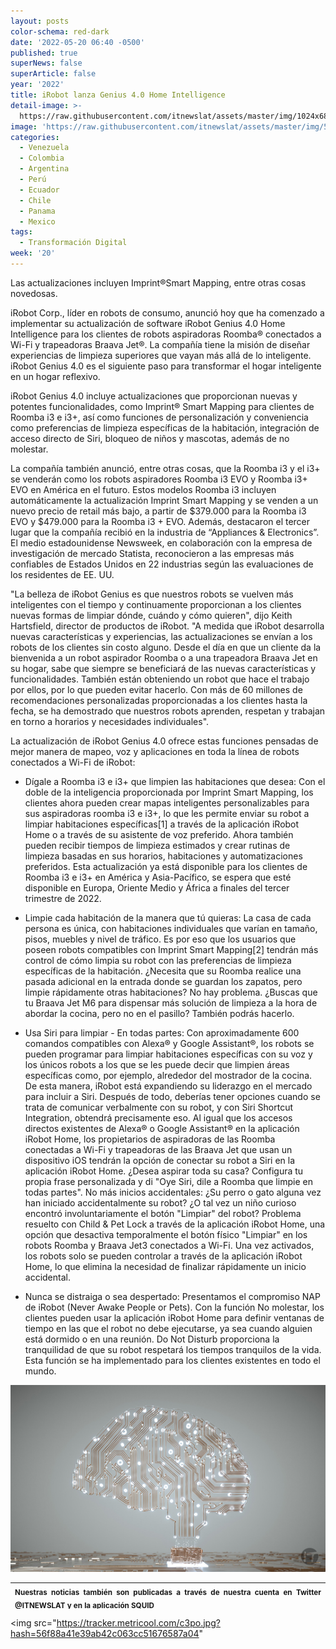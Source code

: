 ```yaml
---
layout: posts
color-schema: red-dark
date: '2022-05-20 06:40 -0500'
published: true
superNews: false
superArticle: false
year: '2022'
title: iRobot lanza Genius 4.0 Home Intelligence
detail-image: >-
  https://raw.githubusercontent.com/itnewslat/assets/master/img/1024x680/AI-g.jpg
image: 'https://raw.githubusercontent.com/itnewslat/assets/master/img/540x320/AI-p.jpg'
categories:
  - Venezuela
  - Colombia
  - Argentina
  - Perú
  - Ecuador
  - Chile
  - Panama
  - Mexico
tags:
  - Transformación Digital
week: '20'
---
```

Las actualizaciones incluyen Imprint®Smart Mapping, entre otras cosas novedosas.
 
iRobot Corp., líder en robots de consumo, anunció hoy que ha comenzado a implementar su actualización de software iRobot Genius 4.0 Home Intelligence para los clientes de robots aspiradoras Roomba® conectados a Wi-Fi y trapeadoras Braava Jet®. La compañía tiene la misión de diseñar experiencias de limpieza superiores que vayan más allá de lo inteligente.  iRobot Genius 4.0 es el siguiente paso para transformar el hogar inteligente en un hogar reflexivo.
 
iRobot Genius 4.0 incluye actualizaciones que proporcionan nuevas y potentes funcionalidades, como Imprint® Smart Mapping para clientes de Roomba i3 e i3+, así como funciones de personalización y conveniencia como preferencias de limpieza específicas de la habitación, integración de acceso directo de Siri, bloqueo de niños y mascotas, además de no molestar.
 
La compañía también anunció, entre otras cosas, que la Roomba i3 y el i3+ se venderán como los robots aspiradores Roomba i3 EVO y Roomba i3+ EVO en América en el futuro. Estos modelos Roomba i3 incluyen automáticamente la actualización Imprint Smart Mapping y se venden a un nuevo precio de retail más bajo, a partir de $379.000 para la Roomba i3 EVO y $479.000 para la Roomba i3 + EVO. Además, destacaron el tercer lugar que la compañía recibió en la industria de “Appliances & Electronics”. El medio estadounidense Newsweek, en colaboración con la empresa de investigación de mercado Statista, reconocieron a las empresas más confiables de Estados Unidos en 22 industrias según las evaluaciones de los residentes de EE. UU.
 
"La belleza de iRobot Genius es que nuestros robots se vuelven más inteligentes con el tiempo y continuamente proporcionan a los clientes nuevas formas de limpiar dónde, cuándo y cómo quieren", dijo Keith Hartsfield, director de productos de iRobot. "A medida que iRobot desarrolla nuevas características y experiencias, las actualizaciones se envían a los robots de los clientes sin costo alguno. Desde el día en que un cliente da la bienvenida a un robot aspirador Roomba o a una trapeadora Braava Jet en su hogar, sabe que siempre se beneficiará de las nuevas características y funcionalidades. También están obteniendo un robot que hace el trabajo por ellos, por lo que pueden evitar hacerlo. Con más de 60 millones de recomendaciones personalizadas proporcionadas a los clientes hasta la fecha, se ha demostrado que nuestros robots aprenden, respetan y trabajan en torno a horarios y necesidades individuales".
 
La actualización de iRobot Genius 4.0 ofrece estas funciones pensadas de mejor manera de mapeo, voz y aplicaciones en toda la línea de robots conectados a Wi-Fi de iRobot:
 
- Dígale a Roomba i3 e i3+ que limpien las habitaciones que desea: Con el doble de la inteligencia proporcionada por Imprint Smart Mapping, los clientes ahora pueden crear mapas inteligentes personalizables para sus aspiradoras roomba i3 e i3+, lo que les permite enviar su robot a limpiar habitaciones específicas[1] a través de la aplicación iRobot Home o a través de su asistente de voz preferido. Ahora también pueden recibir tiempos de limpieza estimados y crear rutinas de limpieza basadas en sus horarios, habitaciones y automatizaciones preferidos. Esta actualización ya está disponible para los clientes de Roomba i3 e i3+ en América y Asia-Pacífico, se espera que esté disponible en Europa, Oriente Medio y África a finales del tercer trimestre de 2022.
- Limpie cada habitación de la manera que tú quieras: La casa de cada persona es única, con habitaciones individuales que varían en tamaño, pisos, muebles y nivel de tráfico. Es por eso que los usuarios que poseen robots compatibles con Imprint Smart Mapping[2] tendrán más control de cómo limpia su robot con las preferencias de limpieza específicas de la habitación. ¿Necesita que su Roomba realice una pasada adicional en la entrada donde se guardan los zapatos, pero limpie rápidamente otras habitaciones?  No hay problema. ¿Buscas que tu Braava Jet M6 para dispensar más solución de limpieza a la hora de abordar la cocina, pero no en el pasillo? También podrás hacerlo.
 
- Usa Siri para limpiar - En todas partes: Con aproximadamente 600 comandos compatibles con Alexa® y Google Assistant®, los robots se pueden programar para limpiar habitaciones específicas con su voz y los únicos robots a los que se les puede decir que limpien áreas específicas como, por ejemplo, alrededor del mostrador de la cocina. De esta manera, iRobot está expandiendo su liderazgo en el mercado para incluir a Siri. Después de todo, deberías tener opciones cuando se trata de comunicar verbalmente con su robot, y con Siri Shortcut Integration, obtendrá precisamente eso. Al igual que los accesos directos existentes de Alexa® o Google Assistant® en la aplicación iRobot Home, los propietarios de aspiradoras de las Roomba conectadas a Wi-Fi y trapeadoras de las Braava Jet que usan un dispositivo iOS tendrán la opción de conectar su robot a Siri en la aplicación iRobot Home. ¿Desea aspirar toda su casa?  Configura tu propia frase personalizada y di "Oye Siri, dile a Roomba que limpie en todas partes".
 No más inicios accidentales: ¿Su perro o gato alguna vez han iniciado accidentalmente su robot? ¿O tal vez un niño curioso encontró involuntariamente el botón "Limpiar" del robot? Problema resuelto con Child & Pet Lock a través de la aplicación iRobot Home, una opción que desactiva temporalmente el botón físico "Limpiar" en los robots Roomba y Braava Jet3 conectados a Wi-Fi. Una vez activados, los robots solo se pueden controlar a través de la aplicación iRobot Home, lo que elimina la necesidad de finalizar rápidamente un inicio accidental.
- Nunca se distraiga o sea despertado: Presentamos el compromiso NAP de iRobot (Never Awake People or Pets). Con la función No molestar, los clientes pueden usar la aplicación iRobot Home para definir ventanas de tiempo en las que el robot no debe ejecutarse, ya sea cuando alguien está dormido o en una reunión. Do Not Disturb proporciona la tranquilidad de que su robot respetará los tiempos tranquilos de la vida.  Esta función se ha implementado para los clientes existentes en todo el mundo.

![](https://raw.githubusercontent.com/itnewslat/assets/master/img/540x320/AI-p.jpg)

<table style="height: 42px;" width="569">
<tbody>
<tr>
<td style="text-align: justify;"><sub><strong>Nuestras noticias también son publicadas a través de nuestra cuenta en Twitter <a href="https://twitter.com/itnewslat?lang=es">@ITNEWSLAT</a> y en la aplicación <a href="https://squidapp.co/en/">SQUID</a></strong></sub></td>
</tr>
</tbody>
</table>

<img src="https://tracker.metricool.com/c3po.jpg?hash=56f88a41e39ab42c063cc51676587a04"
